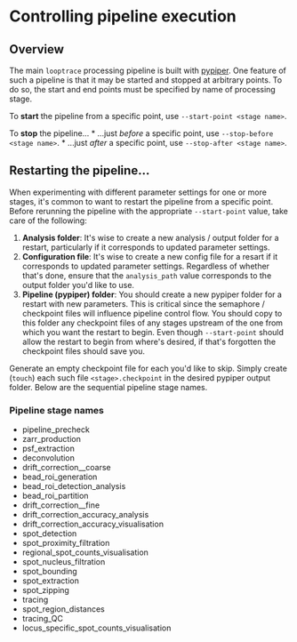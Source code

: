 
# Controlling pipeline execution
## Overview
The main `looptrace` processing pipeline is built with [pypiper](https://pypi.org/project/piper/).
One feature of such a pipeline is that it may be started and stopped at arbitrary points.
To do so, the start and end points must be specified by name of processing stage.

To __start__ the pipeline from a specific point, use `--start-point <stage name>`.

To __stop__ the pipeline...
    * ...just _before_ a specific point, use `--stop-before <stage name>`.
    * ...just _after_ a specific point, use `--stop-after <stage name>`.

## Restarting the pipeline...
When experimenting with different parameter settings for one or more stages, it's common to want to restart the pipeline from a specific point.
Before rerunning the pipeline with the appropriate `--start-point` value, take care of the following:

1. __Analysis folder__: It's wise to create a new analysis / output folder for a restart, particularly if it corresponds to updated parameter settings.
1. __Configuration file__: It's wise to create a new config file for a resart if it corresponds to updated parameter settings. 
Regardless of whether that's done, ensure that the `analysis_path` value corresponds to the output folder you'd like to use.
1. __Pipeline (pypiper) folder__: You should create a new pypiper folder for a restart with new parameters.
This is critical since the semaphore / checkpoint files will influence pipeline control flow.
You should copy to this folder any checkpoint files of any stages upstream of the one from which you want the restart to begin.
Even though `--start-point` should allow the restart to begin from where's desired, if that's forgotten the checkpoint files should save you.

Generate an empty checkpoint file for each you'd like to skip. 
Simply create (`touch`) each such file `<stage>.checkpoint` in the desired pypiper output folder.
Below are the sequential pipeline stage names.

### Pipeline stage names
* pipeline_precheck
* zarr_production
* psf_extraction
* deconvolution
* drift_correction__coarse
* bead_roi_generation
* bead_roi_detection_analysis
* bead_roi_partition
* drift_correction__fine
* drift_correction_accuracy_analysis
* drift_correction_accuracy_visualisation
* spot_detection
* spot_proximity_filtration
* regional_spot_counts_visualisation
* spot_nucleus_filtration
* spot_bounding
* spot_extraction
* spot_zipping
* tracing
* spot_region_distances
* tracing_QC
* locus_specific_spot_counts_visualisation